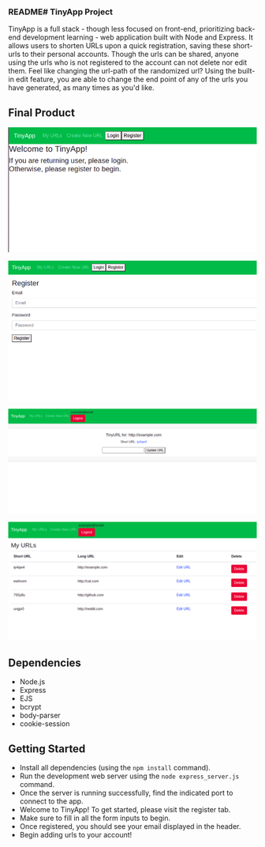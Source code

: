 ### README# TinyApp Project

TinyApp is a full stack - though less focused on front-end, prioritizing back-end development learning - web application built with Node and Express.  It allows users to shorten URLs upon a quick registration, saving these short-urls to their personal accounts.  Though the urls can be shared, anyone using the urls who is not registered to the account can not delete nor edit them.  Feel like changing the url-path of the randomized url?  Using the built-in edit feature, you are able to change the end point of any of the urls you have generated, as many times as you'd like.  

## Final Product

!["TinyApp welcome page"](https://github.com/jsarnecki/tinyapp/blob/master/Screenshots/tinyapp-screenshot4.png?raw=true)

!["TinyApp register page"](https://github.com/jsarnecki/tinyapp/blob/master/Screenshots/tinyapp-screenshot3.png?raw=true)

!["TinyApp short url example page"](https://github.com/jsarnecki/tinyapp/blob/master/Screenshots/tinyapp-screenshot2.png?raw=true)

!["TinyApp 'My URLs' home page"](https://github.com/jsarnecki/tinyapp/blob/master/Screenshots/tinyapp-screenshot1.png?raw=true)

## Dependencies

- Node.js
- Express
- EJS
- bcrypt
- body-parser
- cookie-session

## Getting Started

- Install all dependencies (using the `npm install` command).
- Run the development web server using the `node express_server.js` command.
- Once the server is running successfully, find the indicated port to connect to the app.
- Welcome to TinyApp!  To get started, please visit the register tab.
- Make sure to fill in all the form inputs to begin.
- Once registered, you should see your email displayed in the header.
- Begin adding urls to your account!